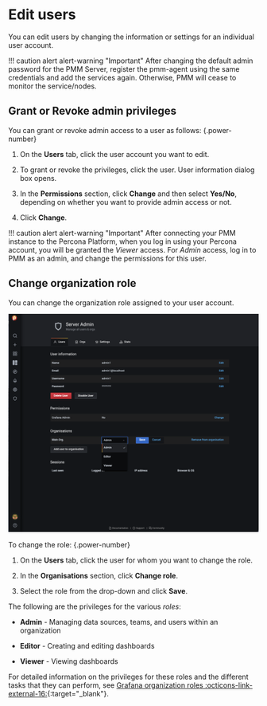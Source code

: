 # Edit users


You can edit users by changing the information or settings for an individual user account.

!!! caution alert alert-warning "Important"
    After changing the default admin password for the PMM Server, register the pmm-agent using the same credentials and add the services again. Otherwise, PMM will cease to monitor the service/nodes.

## Grant or Revoke admin privileges

You can grant or revoke admin access to a user as follows:
{.power-number}

1. On the **Users** tab, click the user account you want to edit.

2. To grant or revoke the privileges, click the user. User information dialog box opens.

3. In the **Permissions** section, click **Change** and then select **Yes/No**, depending on whether you want to provide admin access or not.

4. Click **Change**.

!!! caution alert alert-warning "Important"
    After connecting your PMM instance to the Percona Platform, when you log in using your Percona account, you will be granted the *Viewer* access. For *Admin* access, log in to PMM as an admin, and change the permissions for this user.

## Change organization role

You can change the organization role assigned to your user account.

![!image](../../images/PMM-change-role.png)

To change the role:
{.power-number}

1. On the **Users** tab, click the user for whom you want to change the role.

2. In the **Organisations** section, click **Change role**.

3. Select the role from the drop-down and click **Save**.

The following are the privileges for the various *roles*:

- **Admin** - Managing data sources, teams, and users within an organization

- **Editor** - Creating and editing dashboards

- **Viewer** - Viewing dashboards

For detailed information on the privileges for these roles and the different tasks that they can perform, see [Grafana organization roles :octicons-link-external-16:](https://grafana.com/docs/grafana/latest/permissions/organization_roles/){:target="_blank"}.